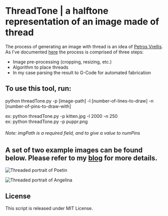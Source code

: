 # ThreadTone | a halftone representation of an image made of thread

The process of generating an image with thread is an idea of [Petros Vrellis](http://artof01.com/vrellis/index.html). As I've documented [here](http://www.thevelop.nl/blog/2016-12-25/ThreadTone/) the process is comprised of three steps:
  
  * Image pre-processing (cropping, resizing, etc.)
  * Algorithm to place threads
  * In my case parsing the result to G-Code for automated fabrication

## To use this tool, run:
python threadTone.py -p [image-path] -l [number-of-lines-to-draw] -n [number-of-pins-to-draw-with]

ex: python threadTone.py -p kitten.jpg -l 2000 -n 250  
ex: python threadTone.py -p puppr.png
###### Note: imgPath is a required field, and to give a value to numPins

## A set of two example images can be found below. Please refer to my [blog](http://www.thevelop.nl/blog/2016-12-25/ThreadTone/) for more details.

![Threaded portrait of Poetin](/assets/poetinThreaded.png "Threaded portrait of Poetin")

![Threaded portrait of Angelina](/assets/angelineThreaded.png "Threaded portrait of Angelina")

## License

This script is released under MIT License.
